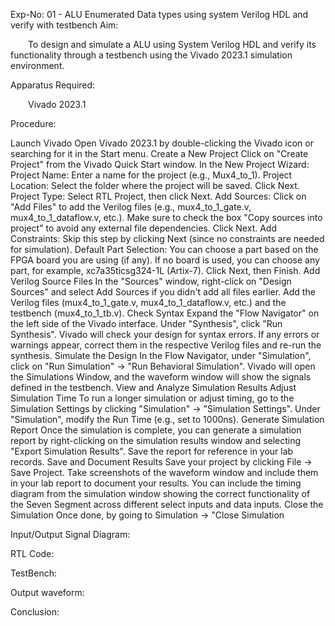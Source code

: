 
Exp-No: 01 - ALU Enumerated Data types using system Verilog HDL and verify with testbench 
Aim:

  To design and simulate a ALU using System Verilog HDL and verify its functionality through a testbench using the Vivado 2023.1 simulation environment. 
  
  Apparatus Required:

  Vivado 2023.1

Procedure:

Launch Vivado Open Vivado 2023.1 by double-clicking the Vivado icon or searching for it in the Start menu. Create a New Project Click on "Create Project" from the Vivado Quick Start window. In the New Project Wizard: Project Name: Enter a name for the project (e.g., Mux4_to_1). Project Location: Select the folder where the project will be saved. Click Next. Project Type: Select RTL Project, then click Next. Add Sources: Click on "Add Files" to add the Verilog files (e.g., mux4_to_1_gate.v, mux4_to_1_dataflow.v, etc.). Make sure to check the box "Copy sources into project" to avoid any external file dependencies. Click Next. Add Constraints: Skip this step by clicking Next (since no constraints are needed for simulation). Default Part Selection: You can choose a part based on the FPGA board you are using (if any). If no board is used, you can choose any part, for example, xc7a35ticsg324-1L (Artix-7). Click Next, then Finish. Add Verilog Source Files In the "Sources" window, right-click on "Design Sources" and select Add Sources if you didn't add all files earlier. Add the Verilog files (mux4_to_1_gate.v, mux4_to_1_dataflow.v, etc.) and the testbench (mux4_to_1_tb.v). Check Syntax Expand the "Flow Navigator" on the left side of the Vivado interface. Under "Synthesis", click "Run Synthesis". Vivado will check your design for syntax errors. If any errors or warnings appear, correct them in the respective Verilog files and re-run the synthesis. Simulate the Design In the Flow Navigator, under "Simulation", click on "Run Simulation" → "Run Behavioral Simulation". Vivado will open the Simulations Window, and the waveform window will show the signals defined in the testbench. View and Analyze Simulation Results Adjust Simulation Time To run a longer simulation or adjust timing, go to the Simulation Settings by clicking "Simulation" → "Simulation Settings". Under "Simulation", modify the Run Time (e.g., set to 1000ns). Generate Simulation Report Once the simulation is complete, you can generate a simulation report by right-clicking on the simulation results window and selecting "Export Simulation Results". Save the report for reference in your lab records. Save and Document Results Save your project by clicking File → Save Project. Take screenshots of the waveform window and include them in your lab report to document your results. You can include the timing diagram from the simulation window showing the correct functionality of the Seven Segment across different select inputs and data inputs. Close the Simulation Once done, by going to Simulation → "Close Simulation

Input/Output Signal Diagram:

RTL Code:

TestBench:

Output waveform:

Conclusion:
